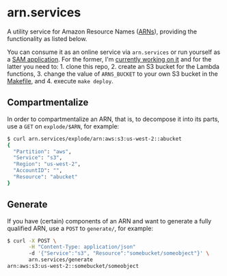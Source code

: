 # arn.services

A utility service for Amazon Resource Names ([ARNs](https://docs.aws.amazon.com/general/latest/gr/aws-arns-and-namespaces.html)), providing the functionality 
as listed below.

You can consume it as an online service via `arn.services` or run yourself as a
[SAM application](https://aws.amazon.com/serverless/sam/). For the former, I'm
[currently working on it](https://github.com/mhausenblas/arn.services/issues/1) and for the latter you need to: 1. clone this repo, 2. create an S3 bucket for the Lambda functions, 3. change the value of `ARNS_BUCKET` to your own S3 bucket in the [Makefile](https://github.com/mhausenblas/arn.services/blob/master/Makefile), and 4. execute `make deploy`.

## Compartmentalize

In order to compartmentalize an ARN, that is, to decompose it into its parts, use a `GET` on `explode/$ARN`, for example:

```sh
$ curl arn.services/explode/arn:aws:s3:us-west-2::abucket
{
  "Partition": "aws",
  "Service": "s3",
  "Region": "us-west-2",
  "AccountID": "",
  "Resource": "abucket"
}
```

## Generate

If you have (certain) components of an ARN and want to generate a fully qualified ARN, use a `POST` to `generate/`, for example:

```sh
$ curl -X POST \
       -H "Content-Type: application/json"
       -d '{"Service":"s3", "Resource":"somebucket/someobject"}' \
       arn.services/generate
arn:aws:s3:us-west-2::somebucket/someobject
```
